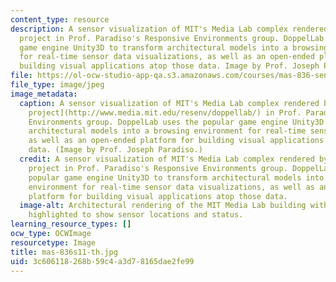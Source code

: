 ```yaml
---
content_type: resource
description: A sensor visualization of MIT's Media Lab complex rendered by the DoppelLab
  project in Prof. Paradiso's Responsive Environments group. DoppelLab uses the popular
  game engine Unity3D to transform architectural models into a browsing environment
  for real-time sensor data visualizations, as well as an open-ended platform for
  building visual applications atop those data. Image by Prof. Joseph Paradiso.
file: https://ol-ocw-studio-app-qa.s3.amazonaws.com/courses/mas-836-sensor-technologies-for-interactive-environments-spring-2011/3c606118268b59c4a3d78165dae2fe99_mas-836s11-th.jpg
file_type: image/jpeg
image_metadata:
  caption: A sensor visualization of MIT's Media Lab complex rendered by the [DoppelLab
    project](http://www.media.mit.edu/resenv/doppellab/) in Prof. Paradiso's Responsive
    Environments group. DoppelLab uses the popular game engine Unity3D to transform
    architectural models into a browsing environment for real-time sensor data visualizations,
    as well as an open-ended platform for building visual applications atop those
    data. (Image by Prof. Joseph Paradiso.)
  credit: A sensor visualization of MIT's Media Lab complex rendered by the DoppelLab
    project in Prof. Paradiso's Responsive Environments group. DoppelLab uses the
    popular game engine Unity3D to transform architectural models into a browsing
    environment for real-time sensor data visualizations, as well as an open-ended
    platform for building visual applications atop those data.
  image-alt: Architectural rendering of the MIT Media Lab building with various points
    highlighted to show sensor locations and status.
learning_resource_types: []
ocw_type: OCWImage
resourcetype: Image
title: mas-836s11-th.jpg
uid: 3c606118-268b-59c4-a3d7-8165dae2fe99
---
```

